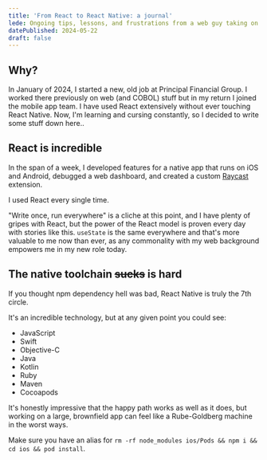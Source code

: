 ```yaml
---
title: 'From React to React Native: a journal'
lede: Ongoing tips, lessons, and frustrations from a web guy taking on native development
datePublished: 2024-05-22
draft: false
---
```


## Why?

In January of 2024, I started a new, old job at Principal Financial Group. I worked there previously on web (and COBOL) stuff but in my return I joined the mobile app team. I have used React extensively without ever touching React Native. Now, I'm learning and cursing constantly, so I decided to write some stuff down here..

## React is incredible

In the span of a week, I developed features for a native app that runs on iOS and Android, debugged a web dashboard, and created a custom [Raycast](https://raycast.com) extension.

I used React every single time.

"Write once, run everywhere" is a cliche at this point, and I have plenty of gripes with React, but the power of the React model is proven every day with stories like this. `useState` is the same everywhere and that's more valuable to me now than ever, as any commonality with my web background empowers me in my new role today.

## The native toolchain <s>sucks</s> is hard

If you thought npm dependency hell was bad, React Native is truly the 7th circle.

It's an incredible technology, but at any given point you could see:

- JavaScript
- Swift
- Objective-C
- Java
- Kotlin
- Ruby
- Maven
- Cocoapods

It's honestly impressive that the happy path works as well as it does, but working on a large, brownfield app can feel like a Rube-Goldberg machine in the worst ways.

Make sure you have an alias for `rm -rf node_modules ios/Pods && npm i && cd ios && pod install`.
